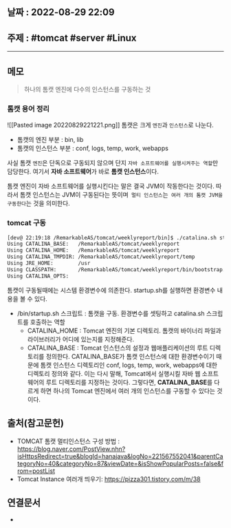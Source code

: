 ## 날짜 : 2022-08-29 22:09

## 주제 : #tomcat #server #Linux 
----
## 메모
>  하나의 톰캣 엔진에 다수의 인스턴스를 구동하는 것

### 톰캣 용어 정리
![[Pasted image 20220829221221.png]]
톰캣은 크게 `엔진`과 `인스턴스`로 나눈다. 
- 톰캣의 엔진 부분 : bin, lib
- 톰캣의 인스턴스 부분 : conf, logs, temp, work, webapps

사실 톰캣 `엔진`은 단독으로 구동되지 않으며 단지 `자바 소프트웨어를 실행시켜주는 역할`만 담당한다. 
여기서 **자바 소프트웨어**가 바로 **톰캣 인스턴스**이다. 

톰캣 엔진이 자바 소프트웨어를 실행시킨다는 말은 결국 JVM이 작동한다는 것이다. 따라서 톰캣 인스턴스는 JVM이 구동된다는 뜻이며` 멀티 인스턴스`는` 여러 개의 톰캣 JVM을 구동한다`는 것을 의미한다. 


### tomcat 구동
```bash
[dev@ 22:19:18 /RemarkableAS/tomcat/weeklyreport/bin]$ ./catalina.sh stop
Using CATALINA_BASE:   /RemarkableAS/tomcat/weeklyreport
Using CATALINA_HOME:   /RemarkableAS/tomcat/weeklyreport
Using CATALINA_TMPDIR: /RemarkableAS/tomcat/weeklyreport/temp
Using JRE_HOME:        /usr
Using CLASSPATH:       /RemarkableAS/tomcat/weeklyreport/bin/bootstrap.jar:/RemarkableAS/tomcat/weeklyreport/bin/tomcat-juli.jar
Using CATALINA_OPTS:
```
톰캣이 구동될때에는 시스템 환경변수에 의존한다. startup.sh를 실행하면 환경변수 내용을 볼 수 있다.

- /bin/startup.sh 스크립트 : 톰캣을 구동. 환경변수를 셋팅하고 catalina.sh 스크립트를 호출하는 역할
	- CATALINA_HOME : Tomcat 엔진의 기본 디렉토리. 톰캣의 바이너리 파일과 라이브러리가 어디에 있는지를 지정해준다.
	- CATALINA_BASE : Tomcat 인스턴스의 설정과 웹애플리케이션의 루트 디렉토리를 정의한다. CATALINA_BASE가 톰캣 인스턴스에 대한 환경변수이기 때문에 톰캣 인스턴스 디렉토리인 conf, logs, temp, work, webapps에 대한 디렉토리 정의와 같다. 이는 다시 말해, Tomcat에서 실행시킬 자바 웹 소프트웨어의 루트 디렉토리를 지정하는 것이다. 
그렇다면, **CATALINA_BASE**를 다르게 하면 하나의 Tomcat 엔진에서 여러 개의 인스턴스를 구동할 수 있다는 것이다.   




## 출처(참고문헌)
- TOMCAT 톰캣 멀티인스턴스 구성 방법 : https://blog.naver.com/PostView.nhn?isHttpsRedirect=true&blogId=hanajava&logNo=221567552041&parentCategoryNo=40&categoryNo=87&viewDate=&isShowPopularPosts=false&from=postList
- Tomcat Instance 여러개 띄우기:  https://pizza301.tistory.com/m/38


## 연결문서
- 
